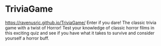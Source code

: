 # TriviaGame
https://ravenusric.github.io/TriviaGame/
Enter if you dare!
The classic trivia game with a twist of Horror!
Test your knowledge of classic horror films in this exciting quiz and see if you have what it takes to survive and consider yourself a horror buff.